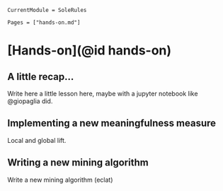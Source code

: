 ```@meta
CurrentModule = SoleRules
```

```@contents
Pages = ["hands-on.md"]
```

# [Hands-on](@id hands-on)

## A little recap...

Write here a little lesson here, maybe with a jupyter notebook like @giopaglia did.

## Implementing a new meaningfulness measure

Local and global lift.

## Writing a new mining algorithm
Write a new mining algorithm (eclat)